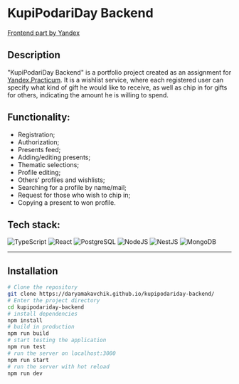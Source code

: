 # KupiPodariDay Backend #

[Frontend part by Yandex](https://github.com/yandex-praktikum/kupipodariday-frontend)

## Description 
"KupiPodariDay Backend" is a portfolio project created as an assignment for [Yandex.Practicum](https://practicum.yandex.com/web/ "Web Development Program"). It is a wishlist service, where each registered user can specify what kind of gift he would like to receive, as well as chip in for gifts for others, indicating the amount he is willing to spend.

## Functionality:

- Registration;
- Authorization;
- Presents feed;
- Adding/editing presents;
- Thematic selections;
- Profile editing;
- Others' profiles and wishlists;
- Searching for a profile by name/mail;
- Request for those who wish to chip in;
- Copying a present to won profile.

## Tech stack:

![TypeScript](https://img.shields.io/badge/TypeScript-007ACC?style=for-the-badge&logo=typescript&logoColor=white)
![React](https://img.shields.io/badge/React-20232A?style=for-the-badge&logo=react&logoColor=61DAFB)
![PostgreSQL](https://img.shields.io/badge/PostgreSQL-316192?style=for-the-badge&logo=postgresql&logoColor=white)
![NodeJS](https://img.shields.io/badge/Node.js-339933?style=for-the-badge&logo=nodedotjs&logoColor=white)
![NestJS](https://img.shields.io/badge/nestjs-E0234E?style=for-the-badge&logo=nestjs&logoColor=white)
![MongoDB](https://img.shields.io/badge/MongoDB-4EA94B?style=for-the-badge&logo=mongodb&logoColor=white)

---

## Installation

```bash
# Clone the repository
git clone https://daryamakavchik.github.io/kupipodariday-backend/
# Enter the project directory
cd kupipodariday-backend
# install dependencies
npm install
# build in production
npm run build
# start testing the application
npm run test
# run the server on localhost:3000
npm run start
# run the server with hot reload
npm run dev
```
